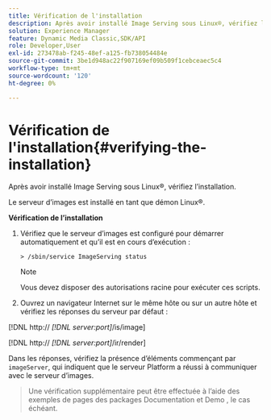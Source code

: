 ```yaml
---
title: Vérification de l'installation
description: Après avoir installé Image Serving sous Linux®, vérifiez l’installation.
solution: Experience Manager
feature: Dynamic Media Classic,SDK/API
role: Developer,User
exl-id: 273478ab-f245-48ef-a125-fb738054484e
source-git-commit: 3be1d948ac22f907169ef09b509f1cebceaec5c4
workflow-type: tm+mt
source-wordcount: '120'
ht-degree: 0%

---
```


# Vérification de l&#39;installation{#verifying-the-installation}

Après avoir installé Image Serving sous Linux®, vérifiez l’installation.

Le serveur d’images est installé en tant que démon Linux®.

**Vérification de l’installation**

1. Vérifiez que le serveur d’images est configuré pour démarrer automatiquement et qu’il est en cours d’exécution :

   `> /sbin/service ImageServing status`

   >[!NOTE]
   >
   >Vous devez disposer des autorisations racine pour exécuter ces scripts.

1. Ouvrez un navigateur Internet sur le même hôte ou sur un autre hôte et vérifiez les réponses du serveur par défaut :

[!DNL http:// *[!DNL server:port]*/is/image]

[!DNL  http:// *[!DNL server:port]*/ir/render]

Dans les réponses, vérifiez la présence d’éléments commençant par `imageServer`, qui indiquent que le serveur Platform a réussi à communiquer avec le serveur d’images.

>Une vérification supplémentaire peut être effectuée à l’aide des exemples de pages des packages Documentation et Demo , le cas échéant.

